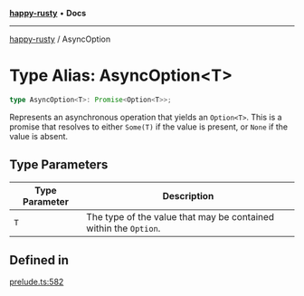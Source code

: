 [**happy-rusty**](../README.md) • **Docs**

***

[happy-rusty](../README.md) / AsyncOption

# Type Alias: AsyncOption\<T\>

```ts
type AsyncOption<T>: Promise<Option<T>>;
```

Represents an asynchronous operation that yields an `Option<T>`.
This is a promise that resolves to either `Some(T)` if the value is present, or `None` if the value is absent.

## Type Parameters

| Type Parameter | Description |
| ------ | ------ |
| `T` | The type of the value that may be contained within the `Option`. |

## Defined in

[prelude.ts:582](https://github.com/JiangJie/happy-rusty/blob/82bfb94138be23b97750c830432d7e013c0e5b80/src/enum/prelude.ts#L582)
